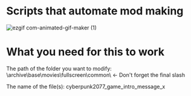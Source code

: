 # Scripts that automate mod making

![ezgif com-animated-gif-maker (1)](https://github.com/user-attachments/assets/39c0d73f-e3b1-4a71-acac-a729a5f9269a)

# What you need for this to work

The path of the folder you want to modify: \archive\base\movies\fullscreen\common\  <- Don't forget the final slash

The name of the file(s): cyberpunk2077_game_intro_message_x
